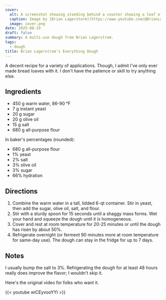 ```yaml
---
cover:
  alt: A screenshot showing standing behind a counter showing a loaf of bread.
  caption: Image by [Brian Lagerstorm](https://www.youtube.com/@BrianLagerstrom)
  image: cover.png
date: 2025-08-19
draft: false
summary: A multi-use dough from Brian Lagerstrom.
tags:
  - dough
title: Brian Lagerstrom's Everything Dough
---
```


A decent recipe for a variety of applications. Though, I admit I've only ever
made bread loaves with it. I don't have the patience or skill to try anything
else.

## Ingredients

- 450 g warm water, 86-90 &deg;F
- 7 g instant yeast
- 20 g sugar
- 20 g olive oil
- 15 g salt
- 680 g all-purpose flour

In baker's percentages (rounded):

- 680 g all-purpose flour
- 1% yeast
- 2% salt
- 3% olive oil
- 3% sugar
- 66% hydration
  
## Directions

1. Combine the warm water in a tall, lidded 6-qt container. Stir in yeast, then
   add the sugar, olive oil, salt, and flour.
1. Stir with a sturdy spoon for 15 seconds until a shaggy mass forms. Wet your
   hand and squeeze the dough until it is homogeneous.
1. Cover and rest at room temperature for 20-25 minutes or until the dough has
   risen by about 50%.
1. Refrigerate overnight (or ferment 90 minutes more at room temperature for
   same-day use). The dough can stay in the fridge for up to 7 days.

## Notes

I usually bump the salt to 3%. Refrigerating the dough for at least 48 hours
really does improve the flavor; I wouldn't skip it.

Here's the original video for folks who want it.

{{< youtube wiCEyvooYYI >}}
